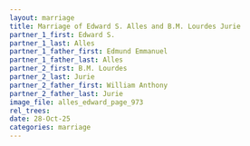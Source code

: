 ```yaml
---
layout: marriage
title: Marriage of Edward S. Alles and B.M. Lourdes Jurie
partner_1_first: Edward S.
partner_1_last: Alles
partner_1_father_first: Edmund Emmanuel
partner_1_father_last: Alles
partner_2_first: B.M. Lourdes
partner_2_last: Jurie
partner_2_father_first: William Anthony
partner_2_father_last: Jurie
image_file: alles_edward_page_973
rel_trees:
date: 28-Oct-25
categories: marriage
---
```


